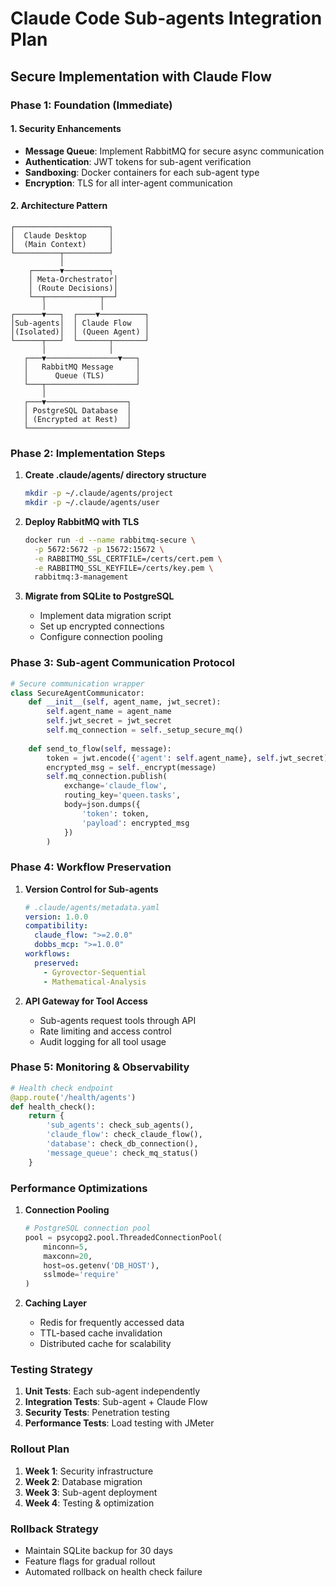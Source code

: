 # Claude Code Sub-agents Integration Plan
## Secure Implementation with Claude Flow

### Phase 1: Foundation (Immediate)

#### 1. Security Enhancements
- **Message Queue**: Implement RabbitMQ for secure async communication
- **Authentication**: JWT tokens for sub-agent verification
- **Sandboxing**: Docker containers for each sub-agent type
- **Encryption**: TLS for all inter-agent communication

#### 2. Architecture Pattern
```
┌─────────────────────┐
│  Claude Desktop     │
│  (Main Context)     │
└──────────┬──────────┘
           │
    ┌──────▼──────────┐
    │ Meta-Orchestrator│
    │ (Route Decisions)│
    └──┬────────────┬──┘
       │            │
┌──────▼───┐  ┌────▼──────────┐
│Sub-agents│  │ Claude Flow   │
│(Isolated)│  │ (Queen Agent) │
└──────┬───┘  └───────┬───────┘
       │              │
   ┌───▼────────────────▼───┐
   │   RabbitMQ Message     │
   │      Queue (TLS)       │
   └───┬────────────────────┘
       │
   ┌───▼──────────────────┐
   │ PostgreSQL Database  │
   │ (Encrypted at Rest)  │
   └──────────────────────┘
```

### Phase 2: Implementation Steps

1. **Create .claude/agents/ directory structure**
   ```bash
   mkdir -p ~/.claude/agents/project
   mkdir -p ~/.claude/agents/user
   ```

2. **Deploy RabbitMQ with TLS**
   ```bash
   docker run -d --name rabbitmq-secure \
     -p 5672:5672 -p 15672:15672 \
     -e RABBITMQ_SSL_CERTFILE=/certs/cert.pem \
     -e RABBITMQ_SSL_KEYFILE=/certs/key.pem \
     rabbitmq:3-management
   ```

3. **Migrate from SQLite to PostgreSQL**
   - Implement data migration script
   - Set up encrypted connections
   - Configure connection pooling

### Phase 3: Sub-agent Communication Protocol

```python
# Secure communication wrapper
class SecureAgentCommunicator:
    def __init__(self, agent_name, jwt_secret):
        self.agent_name = agent_name
        self.jwt_secret = jwt_secret
        self.mq_connection = self._setup_secure_mq()
    
    def send_to_flow(self, message):
        token = jwt.encode({'agent': self.agent_name}, self.jwt_secret)
        encrypted_msg = self._encrypt(message)
        self.mq_connection.publish(
            exchange='claude_flow',
            routing_key='queen.tasks',
            body=json.dumps({
                'token': token,
                'payload': encrypted_msg
            })
        )
```

### Phase 4: Workflow Preservation

1. **Version Control for Sub-agents**
   ```yaml
   # .claude/agents/metadata.yaml
   version: 1.0.0
   compatibility:
     claude_flow: ">=2.0.0"
     dobbs_mcp: ">=1.0.0"
   workflows:
     preserved:
       - Gyrovector-Sequential
       - Mathematical-Analysis
   ```

2. **API Gateway for Tool Access**
   - Sub-agents request tools through API
   - Rate limiting and access control
   - Audit logging for all tool usage

### Phase 5: Monitoring & Observability

```python
# Health check endpoint
@app.route('/health/agents')
def health_check():
    return {
        'sub_agents': check_sub_agents(),
        'claude_flow': check_claude_flow(),
        'database': check_db_connection(),
        'message_queue': check_mq_status()
    }
```

### Performance Optimizations

1. **Connection Pooling**
   ```python
   # PostgreSQL connection pool
   pool = psycopg2.pool.ThreadedConnectionPool(
       minconn=5,
       maxconn=20,
       host=os.getenv('DB_HOST'),
       sslmode='require'
   )
   ```

2. **Caching Layer**
   - Redis for frequently accessed data
   - TTL-based cache invalidation
   - Distributed cache for scalability

### Testing Strategy

1. **Unit Tests**: Each sub-agent independently
2. **Integration Tests**: Sub-agent + Claude Flow
3. **Security Tests**: Penetration testing
4. **Performance Tests**: Load testing with JMeter

### Rollout Plan

1. **Week 1**: Security infrastructure
2. **Week 2**: Database migration
3. **Week 3**: Sub-agent deployment
4. **Week 4**: Testing & optimization

### Rollback Strategy

- Maintain SQLite backup for 30 days
- Feature flags for gradual rollout
- Automated rollback on health check failure